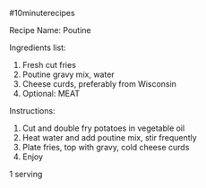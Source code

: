 #10minuterecipes

Recipe Name: Poutine

Ingredients list:

1. Fresh cut fries
2. Poutine gravy mix, water
3. Cheese curds, preferably from Wisconsin
4. Optional: MEAT

Instructions:

1. Cut and double fry potatoes in vegetable oil
2. Heat water and add poutine mix, stir frequently
3. Plate fries, top with gravy, cold cheese curds
4. Enjoy

1 serving